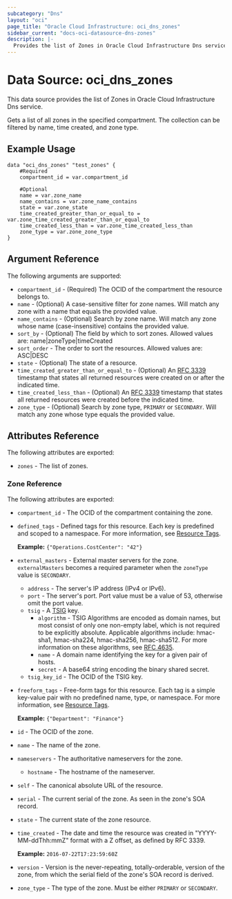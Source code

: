 ```yaml
---
subcategory: "Dns"
layout: "oci"
page_title: "Oracle Cloud Infrastructure: oci_dns_zones"
sidebar_current: "docs-oci-datasource-dns-zones"
description: |-
  Provides the list of Zones in Oracle Cloud Infrastructure Dns service
---
```


# Data Source: oci_dns_zones
This data source provides the list of Zones in Oracle Cloud Infrastructure Dns service.

Gets a list of all zones in the specified compartment. The collection
can be filtered by name, time created, and zone type.


## Example Usage

```hcl
data "oci_dns_zones" "test_zones" {
	#Required
	compartment_id = var.compartment_id

	#Optional
	name = var.zone_name
	name_contains = var.zone_name_contains
	state = var.zone_state
	time_created_greater_than_or_equal_to = var.zone_time_created_greater_than_or_equal_to
	time_created_less_than = var.zone_time_created_less_than
	zone_type = var.zone_zone_type
}
```

## Argument Reference

The following arguments are supported:

* `compartment_id` - (Required) The OCID of the compartment the resource belongs to.
* `name` - (Optional) A case-sensitive filter for zone names. Will match any zone with a name that equals the provided value. 
* `name_contains` - (Optional) Search by zone name. Will match any zone whose name (case-insensitive) contains the provided value. 
* `sort_by` - (Optional) The field by which to sort zones. Allowed values are: name|zoneType|timeCreated
* `sort_order` - The order to sort the resources. Allowed values are: ASC|DESC  
* `state` - (Optional) The state of a resource.
* `time_created_greater_than_or_equal_to` - (Optional) An [RFC 3339](https://www.ietf.org/rfc/rfc3339.txt) timestamp that states all returned resources were created on or after the indicated time. 
* `time_created_less_than` - (Optional) An [RFC 3339](https://www.ietf.org/rfc/rfc3339.txt) timestamp that states all returned resources were created before the indicated time. 
* `zone_type` - (Optional) Search by zone type, `PRIMARY` or `SECONDARY`. Will match any zone whose type equals the provided value. 


## Attributes Reference

The following attributes are exported:

* `zones` - The list of zones.

### Zone Reference

The following attributes are exported:

* `compartment_id` - The OCID of the compartment containing the zone.
* `defined_tags` - Defined tags for this resource. Each key is predefined and scoped to a namespace. For more information, see [Resource Tags](https://docs.cloud.oracle.com/iaas/Content/General/Concepts/resourcetags.htm).

	 **Example:** `{"Operations.CostCenter": "42"}` 
* `external_masters` - External master servers for the zone. `externalMasters` becomes a required parameter when the `zoneType` value is `SECONDARY`. 
	* `address` - The server's IP address (IPv4 or IPv6).
	* `port` - The server's port. Port value must be a value of 53, otherwise omit the port value. 
	* `tsig` - A [TSIG](https://tools.ietf.org/html/rfc2845) key.
		* `algorithm` - TSIG Algorithms are encoded as domain names, but most consist of only one non-empty label, which is not required to be explicitly absolute. Applicable algorithms include: hmac-sha1, hmac-sha224, hmac-sha256, hmac-sha512. For more information on these algorithms, see [RFC 4635](https://tools.ietf.org/html/rfc4635#section-2). 
		* `name` - A domain name identifying the key for a given pair of hosts.
		* `secret` - A base64 string encoding the binary shared secret.
	* `tsig_key_id` - The OCID of the TSIG key.
* `freeform_tags` - Free-form tags for this resource. Each tag is a simple key-value pair with no predefined name, type, or namespace. For more information, see [Resource Tags](https://docs.cloud.oracle.com/iaas/Content/General/Concepts/resourcetags.htm).

	 **Example:** `{"Department": "Finance"}` 
* `id` - The OCID of the zone.
* `name` - The name of the zone.
* `nameservers` - The authoritative nameservers for the zone.
	* `hostname` - The hostname of the nameserver.
* `self` - The canonical absolute URL of the resource.
* `serial` - The current serial of the zone. As seen in the zone's SOA record. 
* `state` - The current state of the zone resource.
* `time_created` - The date and time the resource was created in "YYYY-MM-ddThh:mmZ" format with a Z offset, as defined by RFC 3339.

	**Example:** `2016-07-22T17:23:59:60Z` 
* `version` - Version is the never-repeating, totally-orderable, version of the zone, from which the serial field of the zone's SOA record is derived. 
* `zone_type` - The type of the zone. Must be either `PRIMARY` or `SECONDARY`. 

